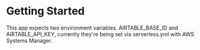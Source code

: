 # Getting Started

This app expects two environment variables. AIRTABLE_BASE_ID and AIRTABLE_API_KEY, currently they're being set via serverless.yml with AWS Systems Manager.

